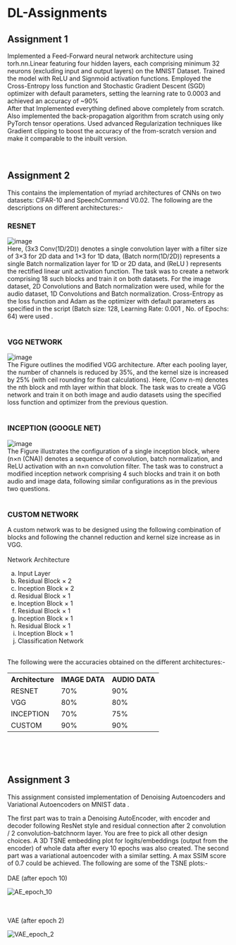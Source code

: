 # DL-Assignments

## Assignment 1
Implemented a Feed-Forward neural network architecture using torh.nn.Linear featuring four hidden layers, each comprising minimum 32 neurons (excluding input and output layers) on the MNIST Dataset. Trained the model  with ReLU and Signmoid activation functions. Employed the Cross-Entropy loss function and Stochastic Gradient Descent (SGD) optimizer with default parameters, setting the learning rate to 0.0003 and achieved an accuracy of ~90% <br>
After that Implemented everything defined above completely from scratch. Also implemented the back-propagation algorithm from scratch using only PyTorch tensor operations. Used advanced Regularization techniques like Gradient clipping to boost the accuracy of the from-scratch version and make it comparable to the inbuilt version.<br><br><br>



## Assignment 2
This contains the implementation of myriad architectures of CNNs on two datasets: CIFAR-10 and SpeechCommand V0.02. The following are the descriptions on different architectures:-

### RESNET 
![image](https://github.com/arjit06/DL-Assignments/assets/108218688/e3b91100-ee75-408b-bcaa-dab00285e0af) 
<br>Here, (3x3 Conv(1D/2D)) denotes a single convolution layer with a filter size of 3×3 for 2D data and 1×3 for 1D data, (Batch norm(1D/2D)) represents a single Batch normalization layer for 1D or 2D data, and (ReLU ) represents the rectified linear unit activation function. The task was to create a network comprising 18 such blocks and train it on both datasets. For the image dataset, 2D Convolutions and Batch normalization were used, while for the audio dataset, 1D Convolutions and Batch normalization. Cross-Entropy as the loss function and Adam as the optimizer with default parameters as specified in the script (Batch size: 128, Learning Rate: 0.001 , No. of Epochs: 64) were used .<br><br>

### VGG NETWORK
![image](https://github.com/arjit06/DL-Assignments/assets/108218688/6e656f94-9e17-41fe-bc01-ee17de4d90ec) 
<br>The Figure outlines the modified VGG architecture. After each pooling layer, the number of channels is reduced by 35%, and the kernel size is increased by 25% (with ceil rounding for float calculations). Here, (Conv
n-m) denotes the nth block and mth layer within that block. The task was to create a VGG network and train it on both image and audio datasets using the specified loss function and optimizer from the previous question. <br><br>

### INCEPTION (GOOGLE NET) 
![image](https://github.com/arjit06/DL-Assignments/assets/108218688/9dece05c-950f-4c1a-8d59-94bf25b4227f) 
<br>The Figure illustrates the configuration of a single inception block, where (n×n (CNA)) denotes a sequence of convolution, batch normalization, and ReLU activation with an n×n convolution filter. The task was to construct a modified inception network comprising 4 such blocks and train it on both audio and image data, following similar configurations as in the previous two questions. <br><br>

### CUSTOM NETWORK 
A custom network was to be designed using the following combination of blocks and following the channel reduction and kernel size increase as in VGG. <br><br>
Network Architecture
<ol type='a'>
<li>Input Layer</li>
<li>Residual Block × 2</li>
<li>Inception Block × 2</li>
<li>Residual Block × 1</li>
<li>Inception Block × 1</li>
<li>Residual Block × 1</li>
<li>Inception Block × 1</li>
<li>Residual Block × 1</li>
<li>Inception Block × 1</li>
<li>Classification Network</li>
</ol>

<br>
The following were the accuracies obtained on the different architectures:-
<table>
<tr>
  <th>Architecture</th>
  <th>IMAGE DATA</th>
  <th>AUDIO DATA</th>
</tr>
<tr>
  <td>RESNET</td>
  <td>70%</td>
  <td>90%</td>
</tr>
  <tr>
  <td>VGG</td>
  <td>80%</td>
  <td>80%</td>
</tr>
  <tr>
  <td>INCEPTION</td>
  <td>70%</td>
  <td>75%</td>
</tr>
  <tr>
  <td>CUSTOM</td>
  <td>90%</td>
  <td>90%</td>
</tr>
</table>


<br><br><br>

## Assignment 3
This assignment consisted implementation of Denoising Autoencoders and Variational Autoencoders on MNIST data . 

The first part was to train a Denoising AutoEncoder, with encoder and decoder following ResNet style and residual connection  after 2 convolution / 2 convolution-batchnorm layer. You are free to pick all other design choices. A 3D TSNE embedding plot for logits/embeddings (output from the encoder) of whole data after every 10 epochs was also created. 
The second part was a variational autoencoder with a similar setting. A max SSIM score of 0.7 could be achieved. The following are some of the TSNE plots:-<br><br>
DAE (after epoch 10)<br>

![AE_epoch_10](https://github.com/arjit06/DL-Assignments/assets/108218688/8e06c4c3-aae5-46a3-887f-6cb27455b21a)

<br><br>
VAE (after epoch 2)<br>

![VAE_epoch_2](https://github.com/arjit06/DL-Assignments/assets/108218688/51351fa6-8a2f-4c19-90d6-91fa43625fb9)



